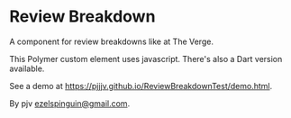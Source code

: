 Review Breakdown
================

A component for review breakdowns like at The Verge.

This Polymer custom element uses javascript. There's also a Dart version available.

See a demo at https://pjjjv.github.io/ReviewBreakdownTest/demo.html.

By pjv <ezelspinguin@gmail.com>.
